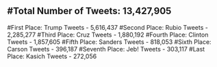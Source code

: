 #Total Number of Tweets: 13,427,905 
---
#First Place: Trump Tweets - 5,616,437
#Second Place: Rubio Tweets - 2,285,277
#Third Place: Cruz Tweets - 1,880,192
#Fourth Place: Clinton Tweets - 1,857,605
#Fifth Place: Sanders Tweets - 818,053
#Sixth Place: Carson Tweets - 396,187
#Seventh Place: Jeb! Tweets - 303,117
#Last Place: Kasich Tweets - 272,056
